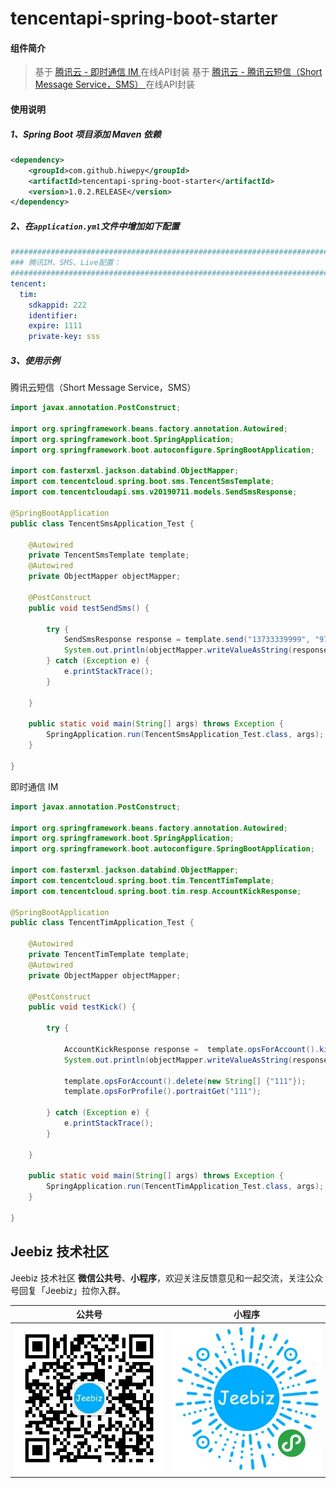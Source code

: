 # tencentapi-spring-boot-starter


#### 组件简介

> 基于 [腾讯云 - 即时通信 IM ](https://cloud.tencent.com/document/product/269/42440) 在线API封装
> 基于 [腾讯云 - 腾讯云短信（Short Message Service，SMS） ](https://cloud.tencent.com/document/product/382/3784) 在线API封装

#### 使用说明

##### 1、Spring Boot 项目添加 Maven 依赖

``` xml
<dependency>
	<groupId>com.github.hiwepy</groupId>
	<artifactId>tencentapi-spring-boot-starter</artifactId>
	<version>1.0.2.RELEASE</version>
</dependency>
```

##### 2、在`application.yml`文件中增加如下配置

```yaml
#################################################################################################
### 腾讯IM、SMS、Live配置：
#################################################################################################
tencent:
  tim:
    sdkappid: 222 
    identifier: 
    expire: 1111
    private-key: sss
```

##### 3、使用示例

腾讯云短信（Short Message Service，SMS）

```java
import javax.annotation.PostConstruct;

import org.springframework.beans.factory.annotation.Autowired;
import org.springframework.boot.SpringApplication;
import org.springframework.boot.autoconfigure.SpringBootApplication;

import com.fasterxml.jackson.databind.ObjectMapper;
import com.tencentcloud.spring.boot.sms.TencentSmsTemplate;
import com.tencentcloudapi.sms.v20190711.models.SendSmsResponse;

@SpringBootApplication
public class TencentSmsApplication_Test {
	
	@Autowired
	private TencentSmsTemplate template;
	@Autowired
	private ObjectMapper objectMapper;
	
	@PostConstruct
	public void testSendSms() {

		try {
			SendSmsResponse response = template.send("13733339999", "9781232", "你好");
			System.out.println(objectMapper.writeValueAsString(response));
		} catch (Exception e) {
			e.printStackTrace();
		}

	}
	
	public static void main(String[] args) throws Exception {
		SpringApplication.run(TencentSmsApplication_Test.class, args);
	}

}
```

即时通信 IM

```java
import javax.annotation.PostConstruct;

import org.springframework.beans.factory.annotation.Autowired;
import org.springframework.boot.SpringApplication;
import org.springframework.boot.autoconfigure.SpringBootApplication;

import com.fasterxml.jackson.databind.ObjectMapper;
import com.tencentcloud.spring.boot.tim.TencentTimTemplate;
import com.tencentcloud.spring.boot.tim.resp.AccountKickResponse;

@SpringBootApplication
public class TencentTimApplication_Test {
	
	@Autowired
	private TencentTimTemplate template;
	@Autowired
	private ObjectMapper objectMapper;
	
	@PostConstruct
	public void testKick() {

		try {

			AccountKickResponse response =  template.opsForAccount().kick("");
			System.out.println(objectMapper.writeValueAsString(response));
			
			template.opsForAccount().delete(new String[] {"111"});
			template.opsForProfile().portraitGet("111");
			
		} catch (Exception e) {
			e.printStackTrace();
		}

	}
	
	public static void main(String[] args) throws Exception {
		SpringApplication.run(TencentTimApplication_Test.class, args);
	}

}
```

## Jeebiz 技术社区

Jeebiz 技术社区 **微信公共号**、**小程序**，欢迎关注反馈意见和一起交流，关注公众号回复「Jeebiz」拉你入群。

|公共号|小程序|
|---|---|
| ![](https://raw.githubusercontent.com/hiwepy/static/main/images/qrcode_for_gh_1d965ea2dfd1_344.jpg)| ![](https://raw.githubusercontent.com/hiwepy/static/main/images/gh_09d7d00da63e_344.jpg)|